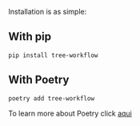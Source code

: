 Installation is as simple:

## With pip

```
pip install tree-workflow
```

## With Poetry

```
poetry add tree-workflow
```

To learn more about Poetry click [aqui](https://python-poetry.org/)